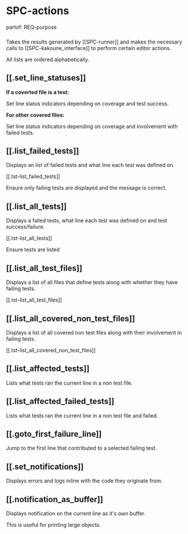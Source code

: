 # SPC-actions
partof: REQ-purpose
###

Takes the results generated by [[SPC-runner]]
and makes the necessary calls to [[SPC-kakoune_interface]]
to perform certain editor actions.

All lists are ordered alphabetically.

## [[.set_line_statuses]]

__If a coverted file is a test:__

Set line status indicators depending on coverage and test success.

__For other covered files:__

Set line status indicators depending on coverage and involvement with failed tests.

## [[.list_failed_tests]]

Displays an list of failed tests and what line each test was defined on.

[[.tst-list_failed_tests]]

Ensure only failing tests are displayed and the message is correct.

## [[.list_all_tests]]

Displays a failed tests, what line each test was defined on and test success/failure.

[[.tst-list_all_tests]]

Ensure tests are listed

## [[.list_all_test_files]]

Displays a list of all files that define tests along with whether they have failing tests.

[[.tst-list_all_test_files]]

## [[.list_all_covered_non_test_files]]

Displays a list of all covered non test files along with their involvement in failing tests.

[[.tst-list_all_covered_non_test_files]]

## [[.list_affected_tests]]

Lists what tests ran the current line in a non test file.

## [[.list_affected_failed_tests]]

Lists what tests ran the current line in a non test file and failed.

## [[.goto_first_failure_line]]

Jump to the first line that contributed to a selected failing test.

## [[.set_notifications]]

Displays errors and logs inline with the code they originate from.

## [[.notification_as_buffer]]

Displays notification on the current line as it's own buffer.

This is useful for printing large objects.

